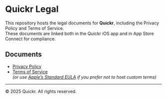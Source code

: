 # Quickr Legal

This repository hosts the legal documents for **Quickr**, including the Privacy Policy and Terms of Service.  
These documents are linked both in the Quickr iOS app and in App Store Connect for compliance.

## Documents

- [Privacy Policy](https://<GakkoMimem>.github.io/quickr-legal/privacy)  
- [Terms of Service](https://<GakkoMimem>.github.io/quickr-legal/terms)  
  *(or use [Apple’s Standard EULA](https://www.apple.com/legal/internet-services/itunes/dev/stdeula/) if you prefer not to host custom terms)*

---

© 2025 Quickr. All rights reserved.
